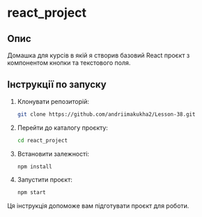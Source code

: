 # react_project

## Опис
Домашка для курсів в якій я створив базовий React проєкт з компонентом кнопки та текстового поля.

## Інструкції по запуску
1. Клонувати репозиторій:
   ```bash
   git clone https://github.com/andriimakukha2/Lesson-38.git

2. Перейти до каталогу проєкту:

   ```bash
   cd react_project
   
3. Встановити залежності:

   ```bash
   npm install

4. Запустити проєкт:

   ```bash
   npm start

Ця інструкція допоможе вам підготувати проєкт для роботи.
